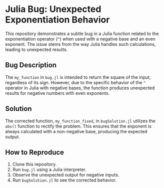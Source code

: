 # Julia Bug: Unexpected Exponentiation Behavior

This repository demonstrates a subtle bug in a Julia function related to the exponentiation operator (`^`) when used with a negative base and an even exponent. The issue stems from the way Julia handles such calculations, leading to unexpected results.

## Bug Description

The `my_function` in `bug.jl` is intended to return the square of the input, regardless of its sign. However, due to the specific behavior of the `^` operator in Julia with negative bases, the function produces unexpected results for negative numbers with even exponents. 

## Solution

The corrected function, `my_function_fixed`, in `bugSolution.jl` utilizes the `abs()` function to rectify the problem. This ensures that the exponent is always calculated with a non-negative base, producing the expected output.

## How to Reproduce

1. Clone this repository.
2. Run `bug.jl` using a Julia interpreter.
3. Observe the unexpected output for negative inputs.
4. Run `bugSolution.jl` to see the corrected behavior.
